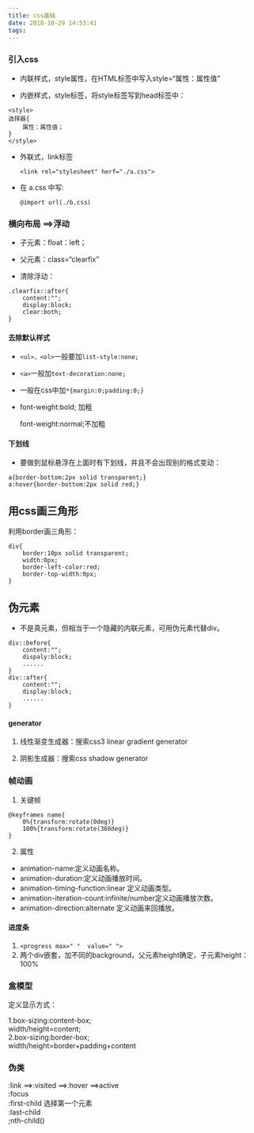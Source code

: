 ```yaml
---
title: css基础
date: 2018-10-29 14:53:41
tags:
---
```

### 引入css
- 内联样式，style属性，在HTML标签中写入style=“属性：属性值”

- 内嵌样式，style标签，将style标签写到head标签中：
```
<style>
选择器{
    属性：属性值；
}
</style>
```

- 外联式，link标签
  ```
  <link rel="stylesheet" herf="./a.css">
  ```

- 在 a.css 中写:
  ```
  @import url(./b.css)
  ```

### 横向布局 ==>浮动

- 子元素：float：left；

- 父元素：class=“clearfix”

- 清除浮动：
```
.clearfix::after{
    content:"";
    display:block;
    clear:both;
}
```

#### 去除默认样式

- `<ul>、<ol>`一般要加`list-style:none;`

- `<a>`一般加`text-decoration:none;`

- 一般在css中加`*{margin:0;padding:0;}`
  
- font-weight:bold; 加粗
  
  font-weight:normal;不加粗

#### 下划线

- 要做到鼠标悬浮在上面时有下划线，并且不会出现别的格式变动：
```
a{border-bottom:2px solid transparent;}
a:hover{border-bottom:2px solid red;}
```

## 用css画三角形

利用border画三角形：
```
div{
    border:10px solid transparent;
    width:0px;
    border-left-color:red;
    border-top-width:0px;
}
```

## 伪元素

- 不是真元素，但相当于一个隐藏的内联元素，可用伪元素代替div。
```
div::before{
    content:"";
    dispaly:block;
    ......
}
div::after{
    content:"";
    display:block;
    ......
}
```
#### generator

1. 线性渐变生成器：搜索css3 linear gradient generator

2. 阴影生成器：搜索css shadow generator

### 帧动画

1. 关键帧
```
@keyframes name{
    0%{transform:rotate(0deg)}
    100%{transform:rotate(360deg)}
}
```
2. 属性
   
- animation-name:定义动画名称。
- animation-duration:定义动画播放时间。
- animation-timing-function:linear 定义动画类型。
- animation-iteration-count:infinite/number定义动画播放次数。
- animation-direction:alternate 定义动画来回播放。

#### 进度条

1. `<progress max=" "  value=" ">`
2. 两个div嵌套，加不同的background，父元素height确定，子元素height：100%

### 盒模型

定义显示方式：

1.box-sizing:content-box;<br>
width/height=content;<br>
2.box-sizing:border-box;<br>
width/height=border+padding+content<br>

### 伪类

:link ==>:visited ==>:hover ==>active<br>
:focus<br>
:first-child 选择第一个元素<br>
:last-child<br>
;nth-child()

